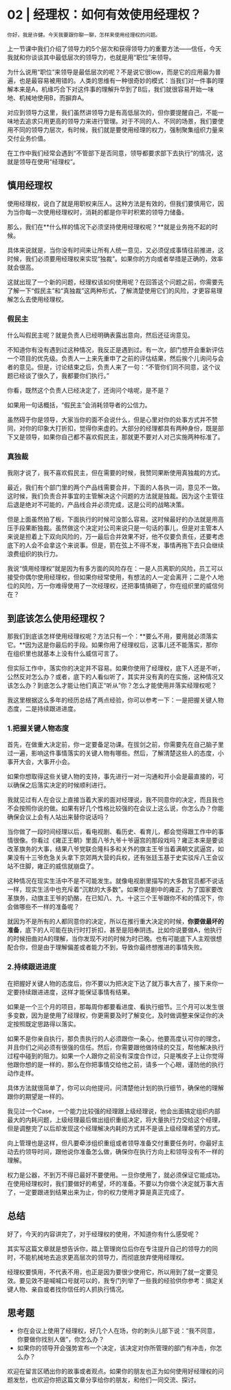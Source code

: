 # 02 | 经理权：如何有效使用经理权？

    你好，我是许健。今天我要跟你聊一聊，怎样来使用经理权的问题。

上一节课中我们介绍了领导力的5个层次和获得领导力的重要方法——信任，今天我就和你谈谈其中最低层次的领导力，也就是用“职位”来领导。

为什么说用“职位”来领导是最低层次的呢？不是说它很low，而是它的应用最为普遍，也是最容易被用错的。人类的思维有一种很奇妙的模式：当我们对一件事的理解本来是A，机缘巧合下对这件事的理解升华到了B后，我们就很容易开始一味地、机械地使用B，而摒弃A。

对应到领导力这里，我们虽然讲领导力是有高低层次的，但你要提醒自己，不能一味地去追求只用更高的领导力来进行管理。对于不同的人、不同的场景，我们要使用不同的领导力层次，有时候，我们就是要使用经理的权力，强制聚集组织力量来交付业务价值。

在工作中我们经常会遇到“不管部下是否同意，领导都要求部下去执行”的情况，这就是领导在使用“经理权”。

## 慎用经理权

使用经理权，说白了就是用职权来压人。这种方法是有效的，但我们要慎用它，因为当你每一次使用经理权时，消耗的都是你平时积累的领导力储备。

那么，我们在**什么样的情况下必须坚持使用经理权呢？**就是业务拖不起的时候。

具体来说就是，当你没有时间来让所有人统一意见，又必须促成事情往前推进，这时候，我们必须要用经理权来实现“独裁”。如果你的方向或者举措是正确的，效率就会很高。

这就出现了一个新的问题，经理权该如何使用呢？在回答这个问题之前，你需要先了解一下“假民主”和“真独裁”这两种形式，了解清楚使用它们的风险，才更容易理解怎么去使用经理权。

### 假民主

什么叫假民主呢？就是负责人已经明确表露出意向，然后还征询意见。

不知道你有没有遇到过这种情况，我反正是遇到过。有一次，部门想开会重新评估一个项目的优先级。负责人一上来先重申了之前的评估结果，然后挨个儿询问与会者的意见。但是，讨论结束之后，负责人来了一句：“不管你们同不同意，这个议题已经谈了很久了，我都要你们执行。”

你看，既然这个负责人已经决定了，还询问个啥呢，是不是？

如果用一句话概括，“假民主”会消耗领导者的公信力。

虽然碍于你是领导，大家当你的面不会说什么，但是心里对你的处事方式并不赞同，对你的印象大打折扣，觉得你来虚的。大部分的经理都具有两种身份，既是部下又是领导，如果你自己都不喜欢假民主，那就更不要对人对己实施两种标准了。

### 真独裁

我刚才说了，我不喜欢假民主，但在需要的时候，我赞同果断使用真独裁的方式。

最近，我们有个部门里的两个产品线需要合并，下面的人各执一词，意见不一致。这时候，我们负责合并事宜的主管解决这个问题的方法就是独裁。因为这个主管往后退是绝对不可能的，产品线合并必须完成，这是公司的战略决策。

但是上面虽然拍了板，下面执行的时候可没那么容易。这时候最好的办法就是用高压手段果断独裁。虽然做这个决定对公司来说只是一句话的事儿，但是对主管本人来说是担着上下双向风险的，万一最后合并效果不好，他不仅要负责任，还要考虑底下的人会不会拿这个来说事。但是，箭在弦上不得不发，事情再拖下去只会继续浪费组织的执行力。

我说“慎用经理权”就是因为有多方面的风险存在：一是人员离职的风险，员工可以接受你偶尔使用经理权，但如果你经常使用，有想法的人一定会离开；二是个人地位的风险，万一你难得使用了一次经理权，还把事情搞砸了，你在组织里的威信何在？

## 到底该怎么使用经理权？

那我们到底该怎样使用经理权呢？方法只有一个：**要么不用，要用就必须落实它。**因为这是你最后的手段。如果你用了经理权后，这事儿还不能落实，那你在组织里也就基本上没有什么威信可言了。

但实际工作中，落实你的决定并不容易。如果你使用了经理权，底下人还是不听，公然反对怎么办？或者，底下的人看似听了，其实并没有真的在实施，这种情况又该怎么办？到底怎么才能让他们真正“听从”你？怎么才能使用并落实经理权呢？

我这里根据这么多年的经历总结了两点经验，你可以参考一下：一是把握关键人物态度，二是持续跟进进度。

### 1.把握关键人物态度

首先，在做重大决定前，你一定要备足功课。在拔剑之前，你需要先在自己脑子里过一遍，影响这件事情落实的关键人物有哪些。然后，了解清楚这些人的态度，小事开大会，大事开小会。

如果你想取得这些关键人物的支持，事先进行一对一沟通和开小会是最直接的，可以确保之后落实决定的时候顺利进行。

我就见过有人在会议上直接当着大家的面对经理说，我不同意你的决定，而且我也不会按照你说的做。如果有好几个性格比较强的在会议上这么说，你怎么办？你能确保会议上会有人站出来替你说话吗？

当你做了一段时间经理以后，看电视剧、看历史、看育儿，都会觉得跟工作中的事情很像。你看过《雍正王朝》里面八爷九爷十爷逼宫的那段戏吗？雍正本来是要谈改革旗务的大事，结果八爷党联合隆科多和关外的旗主王爷当着满朝文武逼宫，如果没有十三爷危急关头拿下京郊两大营的兵权，还有张廷玉基于史实驳斥八王会议站不住脚，雍正的威信就崩盘了。

这种情况在现实生活中不是不可能发生。就像电视剧里描写的大多数官员都不说话一样，现实生活中也充斥着“沉默的大多数”。如果你是剧中的雍正，为了国家要改革旗务，动旗主王爷的奶酪，在已知八、九、十这三个王爷跟你不和的情况下，你会做哪些不一样的准备呢？

就因为不是所有的人都同意你的决定，所以在推行重大决定的时候，**你要做最坏的准备**，底下的人可能在执行时打折扣，甚至是阳奉阴违。比如你说要做A，他执行的时候扭曲对A的理解，当你发现不对的时候为时已晚。也有可能底下人主观很想配合你，但是由于理解偏差或者能力不到，导致你最终想推进的事情失败。

### 2.持续跟进进度

在把握好关键人物的态度后，你不要以为把决定下达了就万事大吉了，接下来你一定要持续跟进进度，这样才能保证事情有结果。

如果是一个三个月的项目，那每周你都要看进度、看执行细节。三个月可以发生很多变数，因为是使用了经理权，你更需要及时了解变化，及时做调整来保证你的决定按照既定思路得以落实。

如果不是你亲自执行，那负责执行的人必须跟你一条心，他要高度认可你的理念，并且你们之间必须有很强的信任。然后，你需要跟他做持续的交互，帮他解决执行过程中碰到的阻力。如果一个人跟你之前没有深度合作过，只是嘴皮子上让你觉得他跟你想的是一样的，那么在你把事情交给他之前，请多一个心眼，谨防他的执行动作走样。

具体方法就很简单了，你可以向他提问，问清楚他计划的执行细节，确保他的理解跟你的期望是一样的。

我见过一个Case，一个能力比较强的经理跟上级经理说，他会出面搞定组织内部最大的内耗问题，上级经理最后做出组织重组决定，将大量执行力交给这个经理，但是调整完了以后却发现这个经理解决内耗的方式并不是该上级经理希望的方式。

向上管理也是这样，但凡要牵涉组织重组或者领导准备交付重要任务时，你最好主动去约领导时间，跟他说你准备怎么做，确保你在执行方向上和领导没有不一样的理解。

权力是公器，不到万不得已最好不要使用。一旦你使用了，就必须保证它能成功。在使用经理权时，我们要做好的希望，坏的准备。不要以为你做个决定就万事大吉了，一定要跟进到结果出来为止，你的权力使用才算是真正完成了。

## 总结

好了，今天的内容讲完了，对于经理权的使用，不知道你有什么感受呢？

其实写这篇文章就是想告诉你，踏上管理岗位后你在专注提升自己的领导力的同时，不能机械地去追求更高层次的领导力，而彻底放弃使用经理权。

经理权要慎用，不代表不用，也正是因为要很少使用它，所以用到了就一定要见效。要见效不是喊喊口号就可以的，我专门列举了一些我的经验供你参考：搞定关键人物、亲自或者找你信任的人抓执行情况。

## 思考题

*   你在会议上使用了经理权，好几个人在场，你的刺头儿部下说：“我不同意，你要做你找别人做”，你怎么办？
*   如果你的领导开会强势宣布一个决定，该决定对你所管理的部门有冲击，你怎么办？

欢迎在留言区晒出你的故事或者观点。如果你的朋友也正为如何使用好经理权的问题发愁，也欢迎你把这篇文章分享给你的朋友，和他们一同交流、探讨。
    